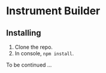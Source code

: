 # Instrument Builder

## Installing

1. Clone the repo.
2. In console, `npm install`.

To be continued ...


